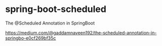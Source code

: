 # spring-boot-scheduled
The @Scheduled Annotation in SpringBoot

https://medium.com/@gaddamnaveen192/the-scheduled-annotation-in-springbo-e0cf269bf35c
